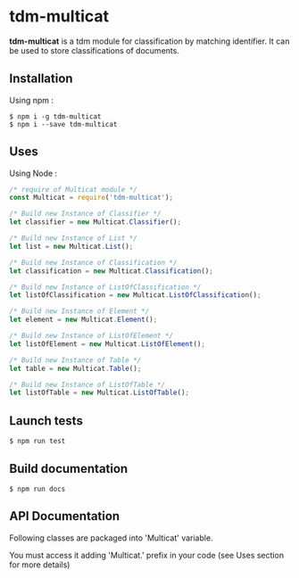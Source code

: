 # tdm-multicat

**tdm-multicat** is a tdm module for classification by matching identifier. It can be used to store classifications of documents.

## Installation

Using npm :

```shell
$ npm i -g tdm-multicat
$ npm i --save tdm-multicat
```
## Uses

Using Node :

```js
/* require of Multicat module */
const Multicat = require('tdm-multicat');

/* Build new Instance of Classifier */
let classifier = new Multicat.Classifier();

/* Build new Instance of List */
let list = new Multicat.List();

/* Build new Instance of Classification */
let classification = new Multicat.Classification();

/* Build new Instance of ListOfClassification */
let listOfClassification = new Multicat.ListOfClassification();

/* Build new Instance of Element */
let element = new Multicat.Element();

/* Build new Instance of ListOfElement */
let listOfElement = new Multicat.ListOfElement();

/* Build new Instance of Table */
let table = new Multicat.Table();

/* Build new Instance of ListOfTable */
let listOfTable = new Multicat.ListOfTable();
```

## Launch tests

```shell
$ npm run test
```

## Build documentation

```shell
$ npm run docs
```

## API Documentation

Following classes are packaged into 'Multicat' variable.

You must access it adding 'Multicat.' prefix in your code (see Uses section for more details)

